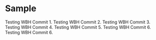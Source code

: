 # Sample
Testing WBH Commit 1.
Testing WBH Commit 2.
Testing WBH Commit 3.
Testing WBH Commit 4.
Testing WBH Commit 5.
Testing WBH Commit 6.
Testing WBH Commit 6.


